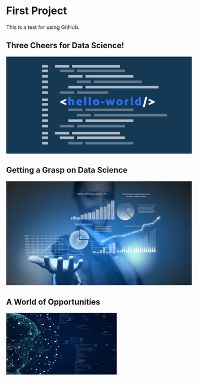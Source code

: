 # First Project 

This is a test for using GitHub. 

## Three Cheers for Data Science!

![](Hello_World_Img.png)

## Getting a Grasp on Data Science

![](Data_in_Hand.jpg)

## A World of Opportunities

![](Data_Science_World.jpg)
